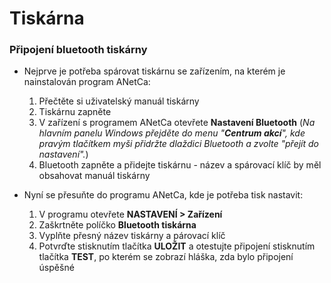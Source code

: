 # Tiskárna

### Připojení bluetooth tiskárny

- Nejprve je potřeba spárovat tiskárnu se zařízením, na kterém je nainstalován program ANetCa:

    1. Přečtěte si uživatelský manuál tiskárny
    2. Tiskárnu zapněte
    3. V zařízení s programem ANetCa otevřete **Nastavení Bluetooth** (*Na hlavním panelu Windows přejděte do menu "**Centrum akcí**", kde        pravým tlačítkem myši přidržte dlaždici Bluetooth a zvolte "přejít do nastavení".*)
    4. Bluetooth zapněte a přidejte tiskárnu - název a spárovací klíč by měl obsahovat manuál tiskárny
    
- Nyní se přesuňte do programu ANetCa, kde je potřeba tisk nastavit:

    1. V programu otevřete **NASTAVENÍ > Zařízení** 
    2. Zaškrtněte políčko **Bluetooth tiskárna**
    3. Vyplňte přesný název tiskárny a párovací klíč
    4. Potvrďte stisknutím tlačítka **ULOŽIT** a otestujte připojení stisknutím tlačítka **TEST**, po kterém se zobrazí hláška, zda bylo          připojení úspěšné
